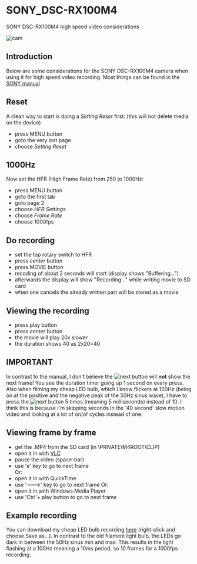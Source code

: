 # SONY_DSC-RX100M4
SONY DSC-RX100M4 high speed video considerations

![cam](https://user-images.githubusercontent.com/8225621/50221827-b2211100-0396-11e9-8284-7011a39d3337.jpg)

## Introduction
Below are some considerations for the SONY DSC-RX100M4 camera when using it for high speed video recording.
Most things can be found in the [SONY manual](https://www.sony.com/electronics/support/compact-cameras-dsc-rx-series/dsc-rx100m4#manuals)

## Reset
A clean way to start is doing a *Setting Reset* first:
(this will not delete media on the device)
- press MENU button
- goto the very last page
- choose *Setting Reset*

## 1000Hz
Now set the HFR (High Frame Rate) from 250 to 1000Hz:
- press MENU button
- goto the first tab
- goto page 2
- choose *HFR Settings*
- choose *Frame Rate*
- choose 1000fps

## Do recording
- set the top rotary switch to HFR
- press *center* button
- press MOVIE button 
- recoding of about 2 seconds will start (display shows "Buffering...")
- afterwards the display will show "Recording..." while writing movie to SD card
- when one cancels the already written part will be stored as a movie

## Viewing the recording
- press play button 
- press *center* button
- the movie will play 20x slower
- the duration shows 40 as 2x20=40

## IMPORTANT
In contrast to the manual, I don't believe the ![next](https://user-images.githubusercontent.com/8225621/50165405-36b35700-02e5-11e9-8c1d-1e66684b2830.PNG) button will **not** show the next frame!
You see the duration timer going up 1 second on every press.
Also when filming my cheap LED bulb, which I know flickers at 100Hz (being on at the positive and the negative peak of the 50Hz sinus wave), I have to press the ![next](https://user-images.githubusercontent.com/8225621/50165405-36b35700-02e5-11e9-8c1d-1e66684b2830.PNG) button 5 times (meaning 5 milliseconds) instead of 10. I think this is because I'm skipping seconds in the '40 second' slow motion video and looking at a lot of on/of cycles instead of one.

## Viewing frame by frame
- get the .MP4 from the SD card (in \PRIVATE\M4ROOT\CLIP\)
- open it in with [VLC](https://www.videolan.org/)
- pause the video (space-bar)
- use 'e' key to go to next frame <BR>
Or:
- open it in with QuickTime
- use '🡒' key to go to next frame
Or:
- open it in with Windows Media Player
- use 'Ctrl'+ play button to go to next frame

## Example recording
You can download my cheap LED bulb recording [here](https://raw.githubusercontent.com/JdenHartog/SONY_DSC-RX100M4/master/C0010.MP4) (right-click and choose Save as...). In contrast to the old filament light bulb, the LEDs go dark in between the 50Hz sinus min and max. This results in the light flashing at a 100Hz meaning a 10ms period, so 10 frames for a 1000fps recording. 

